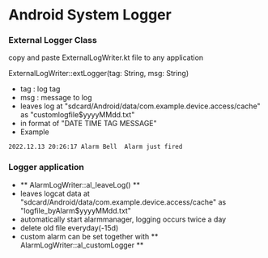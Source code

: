 # Android System Logger

### External Logger Class
copy and paste ExternalLogWriter.kt file to any application

ExternalLogWriter::extLogger(tag: String, msg: String)
- tag : log tag
- msg : message to log
- leaves log at "sdcard/Android/data/com.example.device.access/cache" as "customlogfile$yyyyMMdd.txt"
- in format of "DATE TIME TAG MESSAGE"
- Example
```
2022.12.13 20:26:17	Alarm Bell	Alarm just fired
```

### Logger application
- ** AlarmLogWriter::al_leaveLog() **
- leaves logcat data at "sdcard/Android/data/com.example.device.access/cache" as "logfile_byAlarm$yyyyMMdd.txt"
- automatically start alarmmanager, logging occurs twice a day
- delete old file everyday(-15d)
- custom alarm can be set together with ** AlarmLogWriter::al_customLogger **
